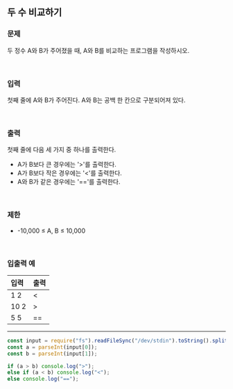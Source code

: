 ## 두 수 비교하기

### 문제

두 정수 A와 B가 주어졌을 때, A와 B를 비교하는 프로그램을 작성하시오.

<br/>

### 입력

첫째 줄에 A와 B가 주어진다. A와 B는 공백 한 칸으로 구분되어져 있다.

<br/>

### 출력

첫째 줄에 다음 세 가지 중 하나를 출력한다.

- A가 B보다 큰 경우에는 '>'를 출력한다.
- A가 B보다 작은 경우에는 '<'를 출력한다.
- A와 B가 같은 경우에는 '=='를 출력한다.

<br/>

### 제한

- -10,000 ≤ A, B ≤ 10,000

<br/>

### 입출력 예

| 입력 | 출력 |
| :--- | :--- |
| 1 2  | <    |
| 10 2 | >    |
| 5 5  | ==   |

---

```js
const input = require("fs").readFileSync("/dev/stdin").toString().split(" ");
const a = parseInt(input[0]);
const b = parseInt(input[1]);

if (a > b) console.log(">");
else if (a < b) console.log("<");
else console.log("==");
```
